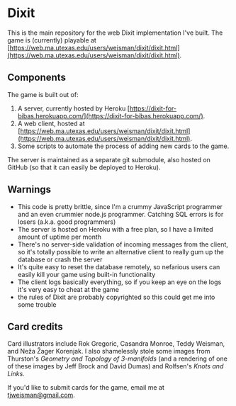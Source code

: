 Dixit
======

This is the main repository for the web Dixit implementation I've built. The game is (currently) playable at [https://web.ma.utexas.edu/users/weisman/dixit/dixit.html](https://web.ma.utexas.edu/users/weisman/dixit/dixit.html).

## Components

The game is built out of:

1. A server, currently hosted by Heroku [https://dixit-for-bibas.herokuapp.com/](https://dixit-for-bibas.herokuapp.com/).
2. A web client, hosted at [https://web.ma.utexas.edu/users/weisman/dixit/dixit.html](https://web.ma.utexas.edu/users/weisman/dixit/dixit.html).
3. Some scripts to automate the process of adding new cards to the game.

The server is maintained as a separate git submodule, also hosted on GitHub (so that it can easily be deployed to Heroku).

## Warnings

- This code is pretty brittle, since I'm a crummy JavaScript programmer and an even crummier node.js programmer. Catching SQL errors is for losers (a.k.a. good programmers)
- The server is hosted on Heroku with a free plan, so I have a limited amount of uptime per month
- There's no server-side validation of incoming messages from the client, so it's totally possible to write an alternative client to really gum up the database or crash the server
- It's quite easy to reset the database remotely, so nefarious users can easily kill your game using built-in functionality
- The client logs basically everything, so if you keep an eye on the logs it's very easy to cheat at the game
- the rules of Dixit are probably copyrighted so this could get me into some trouble

## Card credits

Card illustrators include Rok Gregoric, Casandra Monroe, Teddy Weisman, and Neža Žager Korenjak. I also shamelessly stole some images from Thurston's *Geometry and Topology of 3-manifolds* (and a rendering of one of these images by Jeff Brock and David Dumas) and Rolfsen's *Knots and Links.*

If you'd like to submit cards for the game, email me at [tjweisman@gmail.com](mailto:tjweisman@gmail.com).